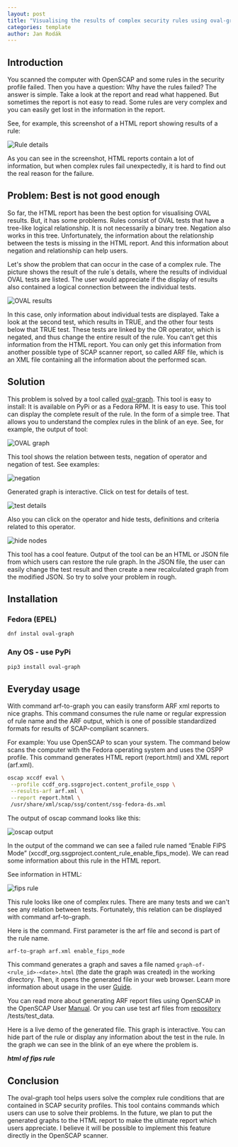```yaml
---
layout: post
title: "Visualising the results of complex security rules using oval-graph tool"
categories: template
author: Jan Rodák
---
```


## Introduction

You scanned the computer with OpenSCAP and some rules in the security profile failed. Then you have a question: Why have the rules failed? The answer is simple. Take a look at the report and read what happened. But sometimes the report is not easy to read. Some rules are very complex and you can easily get lost in the information in the report.

See, for example, this screenshot of a HTML report showing results of a rule:

![Rule details](/assets/images/rule_details.png)

As you can see in the screenshot, HTML reports contain a lot of information, but when complex rules fail unexpectedly, it is hard to find out the real reason for the failure.

## Problem: Best is not good enough

So far, the HTML report has been the best option for visualising OVAL results. But, it has some problems. Rules consist of OVAL tests that have a tree-like logical relationship. It is not necessarily a binary tree. Negation also works in this tree. Unfortunately, the information about the relationship between the tests is missing in the HTML report.  And this information about negation and relationship can help users.

Let's show the problem that can occur in the case of a complex rule. The picture shows the result of the rule´s details, where the results of individual OVAL tests are listed. The user would appreciate if the display of results also contained a logical connection between the individual tests.

![OVAL results](/assets/images/oval_results.png)

In this case, only information about individual tests are displayed. Take a look at the second test, which results in TRUE, and the other four tests below that TRUE test. These tests are linked by the OR operator, which is negated, and thus change the entire result of the rule. You can’t get this information from the HTML report. You can only get this information from another possible type of SCAP scanner report, so called ARF file, which is an XML file containing all the information about the performed scan.

## Solution

This problem is solved by a tool called  [oval-graph](https://github.com/OpenSCAP/OVAL-visualization-as-graph). This tool is easy to install: It is available on PyPi or as a Fedora RPM. It is easy to use. This tool can display the complete result of the rule. In the form of a simple tree. That allows you to understand the complex rules in the blink of an eye.
See, for example, the output of tool:

![OVAL graph](/assets/images/tree.png)

This tool shows the relation between tests, negation of operator and negation of test. See examples:

![negation](/assets/images/negation.png)

Generated graph is interactive. Click on test for details of test.

![test details](/assets/images/open_node.gif)

Also you can click on the operator and hide tests, definitions and criteria related to this operator.

![hide nodes](/assets/images/hide_nodes.gif)

This tool has a cool feature. Output of the tool can be an HTML or JSON file from which users can restore the rule graph. In the JSON file, the user can easily change the test result and then create a new recalculated graph from the modified JSON. So try to solve your problem in rough.

## Installation

### Fedora (EPEL)

```bash
dnf instal oval-graph
```

### Any OS - use PyPi

```bash
pip3 install oval-graph
```

## Everyday usage

With command arf-to-graph you can easily transform ARF xml reports to nice graphs. This command consumes the rule name or regular expression of rule name and the ARF output, which is one of possible standardized formats for results of SCAP-compliant scanners.

For example: You use OpenSCAP to scan your system. The command below scans the computer with the Fedora operating system and uses the OSPP profile. This command generates HTML report (report.html) and XML report (arf.xml).

```bash
oscap xccdf eval \
 --profile ccdf_org.ssgproject.content_profile_ospp \
 --results-arf arf.xml \
 --report report.html \
 /usr/share/xml/scap/ssg/content/ssg-fedora-ds.xml
```

The output of oscap command looks like this:

![oscap output](/assets/images/oscap_output.png)

In the output of the command we can see a failed rule named “Enable FIPS Mode” (xccdf_org.ssgproject.content_rule_enable_fips_mode). We can read some information about this rule  in the HTML report.

See information in HTML:

![fips rule](/assets/images/fips.gif)

This rule looks like one of complex rules. There  are many tests and we can't see any relation between tests. Fortunately, this relation can be displayed with command arf-to-graph.

Here is the command. First parameter is the arf file and second is part of the rule name.

```bash
arf-to-graph arf.xml enable_fips_mode
```

This command generates a graph and saves a file named ```graph-of-<rule_id>-<date>.html``` (the date the graph was created) in the working directory. Then, it opens the generated file in your web browser. Learn more information about usage in the user [Guide](https://github.com/OpenSCAP/OVAL-visualization-as-graph/blob/master/docs/GUIDE.md).

You can read more about generating ARF report files using OpenSCAP in the OpenSCAP User [Manual](https://github.com/OpenSCAP/openscap/blob/maint-1.3/docs/manual/manual.adoc). Or you can use test arf files from [repository](https://github.com/OpenSCAP/OVAL-visualization-as-graph) /tests/test_data.

Here is a live demo of the generated file. This graph is interactive. You can hide part of the rule or display any information about the test in the rule. In the graph we can see in the blink of an eye where the problem is.

***html of fips rule***

## Conclusion

The oval-graph tool helps  users solve the complex rule conditions that are contained in SCAP security profiles. This tool contains commands which users can use to solve their problems. In the future, we plan to put the generated graphs  to the HTML report to make the ultimate report which users appreciate. I believe it will be possible to implement this feature directly in the OpenSCAP scanner.
